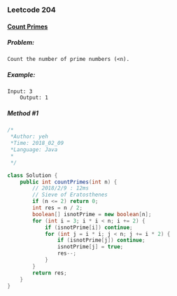 


### Leetcode 204
#### [Count Primes](https://leetcode.com/problems/count-primes)

  

##### ***Problem:***

	Count the number of prime numbers (<n).
	
##### ***Example:***

    Input: 3
        Output: 1

##### *Method #1*
``` java
/*
 *Author: yeh
 *Time: 2018_02_09
 *Language: Java
 *
 */

class Solution {
    public int countPrimes(int n) {
        // 2018/2/9 : 12ms
        // Sieve of Eratosthenes
        if (n <= 2) return 0;
        int res = n / 2;
        boolean[] isnotPrime = new boolean[n];
        for (int i = 3; i * i < n; i += 2) {
            if (isnotPrime[i]) continue;
            for (int j = i * i; j < n; j += i * 2) {
                if (isnotPrime[j]) continue;
                isnotPrime[j] = true;
                res--;
            }
        }
        return res;
    }
}

```
